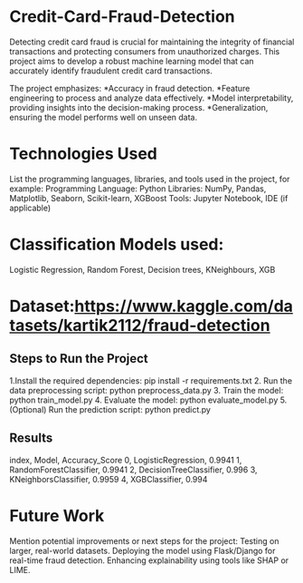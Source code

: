 # Credit-Card-Fraud-Detection
Detecting credit card fraud is crucial for maintaining the integrity of financial transactions and protecting consumers from unauthorized charges. This project aims to develop a robust machine learning model that can accurately identify fraudulent credit card transactions.

The project emphasizes:
*Accuracy in fraud detection.
*Feature engineering to process and analyze data effectively.
*Model interpretability, providing insights into the decision-making process.
*Generalization, ensuring the model performs well on unseen data.

# Technologies Used
List the programming languages, libraries, and tools used in the project, for example:
Programming Language: Python
Libraries: NumPy, Pandas, Matplotlib, Seaborn, Scikit-learn, XGBoost
Tools: Jupyter Notebook, IDE (if applicable)

# Classification Models used: 
Logistic Regression, Random Forest, Decision trees, KNeighbours, XGB 

# Dataset:https://www.kaggle.com/datasets/kartik2112/fraud-detection

## Steps to Run the Project
1.Install the required dependencies:
pip install -r requirements.txt
2. Run the data preprocessing script:
python preprocess_data.py
3. Train the model:
python train_model.py
4. Evaluate the model:
python evaluate_model.py
5. (Optional) Run the prediction script:
python predict.py


## Results
index,        Model,          Accuracy_Score
0,     LogisticRegression,       0.9941
1,    RandomForestClassifier,    0.9941
2,     DecisionTreeClassifier,   0.996
3,      KNeighborsClassifier,    0.9959
4,           XGBClassifier,      0.994

# Future Work
Mention potential improvements or next steps for the project:
Testing on larger, real-world datasets.
Deploying the model using Flask/Django for real-time fraud detection.
Enhancing explainability using tools like SHAP or LIME.
